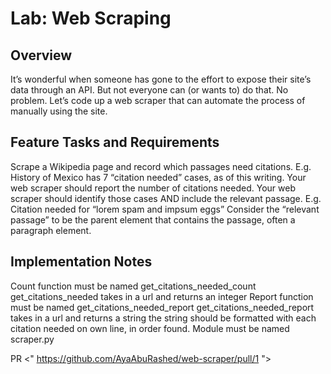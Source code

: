 # Lab: Web Scraping

## Overview

It’s wonderful when someone has gone to the effort to expose their site’s data through an API.
But not everyone can (or wants to) do that.
No problem. Let’s code up a web scraper that can automate the process of manually using the site.

## Feature Tasks and Requirements

Scrape a Wikipedia page and record which passages need citations.
E.g. History of Mexico has 7 “citation needed” cases, as of this writing.
Your web scraper should report the number of citations needed.
Your web scraper should identify those cases AND include the relevant passage.
E.g. Citation needed for “lorem spam and impsum eggs”
Consider the “relevant passage” to be the parent element that contains the passage, often a paragraph element.

## Implementation Notes

Count function must be named get_citations_needed_count
get_citations_needed takes in a url and returns an integer
Report function must be named get_citations_needed_report
get_citations_needed_report takes in a url and returns a string
the string should be formatted with each citation needed on own line, in order found.
Module must be named scraper.py

PR <"  https://github.com/AyaAbuRashed/web-scraper/pull/1 ">